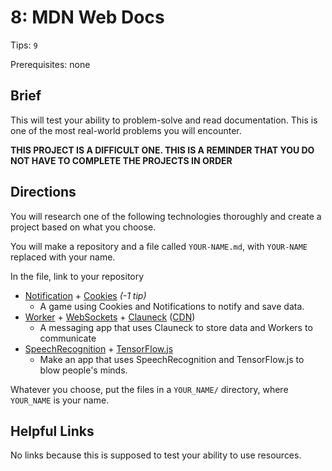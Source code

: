 # 8: MDN Web Docs

Tips: `9`

Prerequisites: none

## Brief

This will test your ability to problem-solve and read documentation. This is one of the most real-world problems you will encounter.

**THIS PROJECT IS A DIFFICULT ONE. THIS IS A REMINDER THAT YOU DO NOT HAVE TO COMPLETE THE PROJECTS IN ORDER**

## Directions

You will research one of the following technologies thoroughly and create a project based on what you choose.

You will make a repository and a file called `YOUR-NAME.md`, with `YOUR-NAME` replaced with your name.

In the file, link to your repository

- [Notification](https://developer.mozilla.org/en-US/docs/Web/API/notification) + [Cookies](https://developer.mozilla.org/en-US/docs/Web/API/Document/cookie) *(-1 tip)*
  - A game using Cookies and Notifications to notify and save data.
- [Worker](https://developer.mozilla.org/en-US/docs/Web/API/Worker) + [WebSockets](https://socket.io/) + [Clauneck](https://preview.npmjs.com/package/clauneck) ([CDN](https://bundle.run/clauneck@0.0.9))
  - A messaging app that uses Clauneck to store data and Workers to communicate
- [SpeechRecognition](https://developer.mozilla.org/en-US/docs/Web/API/SpeechRecognition) + [TensorFlow.js](https://js.tensorflow.org/)
  - Make an app that uses SpeechRecognition and TensorFlow.js to blow people's minds.

Whatever you choose, put the files in a `YOUR_NAME/` directory, where `YOUR_NAME` is your name.

## Helpful Links

No links because this is supposed to test your ability to use resources.
